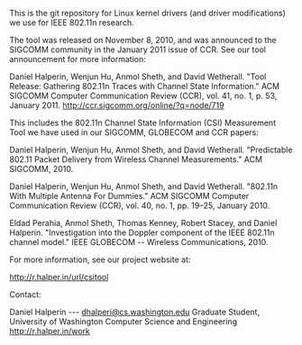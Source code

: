This is the git repository for Linux kernel drivers (and driver modifications)
we use for IEEE 802.11n research.

The tool was released on November 8, 2010, and was announced to the SIGCOMM
community in the January 2011 issue of CCR.  See our tool announcement for
more information:

   Daniel Halperin, Wenjun Hu, Anmol Sheth, and David Wetherall. "Tool Release:
   Gathering 802.11n Traces with Channel State Information." ACM SIGCOMM
   Computer Communication Review (CCR), vol. 41, no. 1, p. 53, January 2011.
   http://ccr.sigcomm.org/online/?q=node/719

This includes the 802.11n Channel State Information (CSI) Measurement Tool we
have used in our SIGCOMM, GLOBECOM and CCR papers:

   Daniel Halperin, Wenjun Hu, Anmol Sheth, and David Wetherall. "Predictable
   802.11 Packet Delivery from Wireless Channel Measurements." ACM SIGCOMM,
   2010.

   Daniel Halperin, Wenjun Hu, Anmol Sheth, and David Wetherall. "802.11n With
   Multiple Antenna For Dummies." ACM SIGCOMM Computer Communication Review
   (CCR), vol. 40, no. 1, pp. 19–25, January 2010.

   Eldad Perahia, Anmol Sheth, Thomas Kenney, Robert Stacey, and Daniel
   Halperin. "Investigation into the Doppler component of the IEEE 802.11n
   channel model." IEEE GLOBECOM -- Wireless Communications, 2010.

For more information, see our project website at:

   http://r.halper.in/url/csitool

Contact:

   Daniel Halperin   ---   dhalperi@cs.washington.edu
   Graduate Student, University of Washington Computer Science and Engineering
   http://r.halper.in/work
